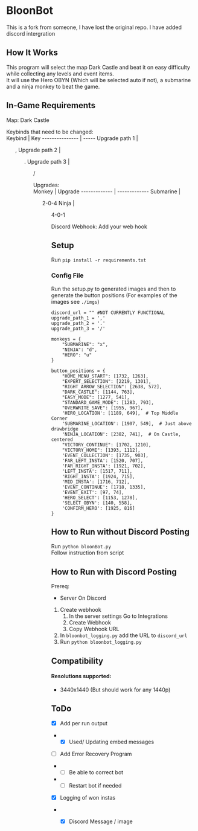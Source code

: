 # BloonBot
This is a fork from someone, I have lost the original repo. I have added discord intergration
## How It Works
This program will select the map Dark Castle and beat it on easy difficulty while collecting any levels and event items.  
It will use the Hero OBYN (Which will be selected auto if not), a submarine and a ninja monkey to beat the game.   

## In-Game Requirements
Map: Dark Castle  

Keybinds that need to be changed:  
Keybind         | Key
--------------- | -----
Upgrade path 1	| <ul>, 
Upgrade path 2	|	<ul>. 
Upgrade path 3	|	<ul>/  

Upgrades:  
Monkey        | Upgrade
------------- | -------------
Submarine     | <ul>2-0-4
Ninja         | <ul>4-0-1

Discord Webhook: Add your web hook
## Setup
Run ```pip install -r requirements.txt```

### Config File
Run the setup.py to generated images and then to generate the button positions (For examples of the images see `./imgs`)
```
discord_url = "" #NOT CURRENTLY FUNCTIONAL
upgrade_path_1 = ','
upgrade_path_2 = '.'
upgrade_path_3 = '/'

monkeys = {
    "SUBMARINE": "x",
    "NINJA": "d",
    "HERO": "u"
}

button_positions = {
    "HOME_MENU_START": [1732, 1263],
    "EXPERT_SELECTION": [2219, 1301],
    "RIGHT_ARROW_SELECTION": [2638, 572],
    "DARK_CASTLE": [1144, 763],
    "EASY_MODE": [1277, 541],
    "STANDARD_GAME_MODE": [1283, 793],
    "OVERWRITE_SAVE": [1955, 967],
    'HERO_LOCATION': [1189, 649],  # Top Middle Corner
    'SUBMARINE_LOCATION': [1907, 549],  # Just above drawbridge
    'NINJA_LOCATION': [2382, 741],  # On Castle, centered
    "VICTORY_CONTINUE": [1702, 1210],
    "VICTORY_HOME": [1393, 1112],
    'EVENT_COLLECTION': [1735, 903],
    'FAR_LEFT_INSTA': [1520, 707],
    'FAR_RIGHT_INSTA': [1921, 702],
    'LEFT_INSTA': [1517, 711],
    'RIGHT_INSTA': [1924, 715],
    'MID_INSTA': [1716, 712],
    'EVENT_CONTINUE': [1718, 1335],
    'EVENT_EXIT': [97, 74],
    'HERO_SELECT': [1153, 1278],
    'SELECT_OBYN': [140, 558],
    'CONFIRM_HERO': [1925, 816]
}
```
## How to Run without Discord Posting
Run ```python bloonBot.py```<br>
Follow instruction from script

## How to Run with Discord Posting
Prereq:
- Server On Discord
1. Create webhook
    1. In the server settings Go to Integrations
    2. Create Webhook
    3. Copy Webhook URL
2. In `bloonbot_logging.py` add the URL to `discord_url`
3. Run `python bloonbot_logging.py`
  
## Compatibility
#### Resolutions supported:  
* 3440x1440 (But should work for any 1440p)
## ToDo
- [x] Add per run output
- - [x] Used/ Updating embed messages
- [ ] Add Error Recovery Program
- - [ ] Be able to correct bot
- - [ ] Restart bot if needed
- [x] Logging of won instas
- - [x] Discord Message / image

